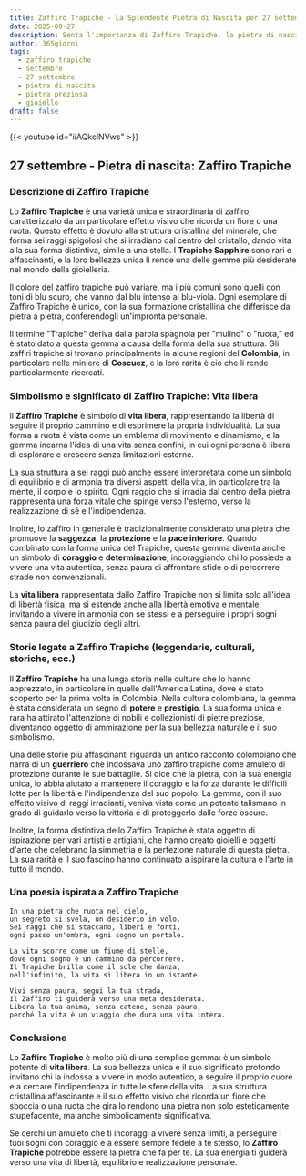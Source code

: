 ```yaml
---
title: Zaffiro Trapiche - La Splendente Pietra di Nascita per 27 settembre
date: 2025-09-27
description: Senta l'importanza di Zaffiro Trapiche, la pietra di nascita di 27 settembre che simboleggia Vita libera. Lasci che la sua bellezza e il suo significato illuminino la sua giornata.
author: 365giorni
tags:
  - zaffiro trapiche
  - settembre
  - 27 settembre
  - pietra di nascita
  - pietra preziosa
  - gioiello
draft: false
---
```


{{< youtube id="iiAQkclNVws" >}}

## 27 settembre - Pietra di nascita: Zaffiro Trapiche

### Descrizione di Zaffiro Trapiche

Lo **Zaffiro Trapiche** è una varietà unica e straordinaria di zaffiro, caratterizzato da un particolare effetto visivo che ricorda un fiore o una ruota. Questo effetto è dovuto alla struttura cristallina del minerale, che forma sei raggi spigolosi che si irradiano dal centro del cristallo, dando vita alla sua forma distintiva, simile a una stella. I **Trapiche Sapphire** sono rari e affascinanti, e la loro bellezza unica li rende una delle gemme più desiderate nel mondo della gioielleria.

Il colore del zaffiro trapiche può variare, ma i più comuni sono quelli con toni di blu scuro, che vanno dal blu intenso al blu-viola. Ogni esemplare di Zaffiro Trapiche è unico, con la sua formazione cristallina che differisce da pietra a pietra, conferendogli un'impronta personale.

Il termine "Trapiche" deriva dalla parola spagnola per "mulino" o "ruota," ed è stato dato a questa gemma a causa della forma della sua struttura. Gli zaffiri trapiche si trovano principalmente in alcune regioni del **Colombia**, in particolare nelle miniere di **Coscuez**, e la loro rarità è ciò che li rende particolarmente ricercati.

### Simbolismo e significato di Zaffiro Trapiche: Vita libera

Il **Zaffiro Trapiche** è simbolo di **vita libera**, rappresentando la libertà di seguire il proprio cammino e di esprimere la propria individualità. La sua forma a ruota è vista come un emblema di movimento e dinamismo, e la gemma incarna l'idea di una vita senza confini, in cui ogni persona è libera di esplorare e crescere senza limitazioni esterne.

La sua struttura a sei raggi può anche essere interpretata come un simbolo di equilibrio e di armonia tra diversi aspetti della vita, in particolare tra la mente, il corpo e lo spirito. Ogni raggio che si irradia dal centro della pietra rappresenta una forza vitale che spinge verso l'esterno, verso la realizzazione di sé e l'indipendenza.

Inoltre, lo zaffiro in generale è tradizionalmente considerato una pietra che promuove la **saggezza**, la **protezione** e la **pace interiore**. Quando combinato con la forma unica del Trapiche, questa gemma diventa anche un simbolo di **coraggio** e **determinazione**, incoraggiando chi lo possiede a vivere una vita autentica, senza paura di affrontare sfide o di percorrere strade non convenzionali.

La **vita libera** rappresentata dallo Zaffiro Trapiche non si limita solo all'idea di libertà fisica, ma si estende anche alla libertà emotiva e mentale, invitando a vivere in armonia con se stessi e a perseguire i propri sogni senza paura del giudizio degli altri.

### Storie legate a Zaffiro Trapiche (leggendarie, culturali, storiche, ecc.)

Il **Zaffiro Trapiche** ha una lunga storia nelle culture che lo hanno apprezzato, in particolare in quelle dell'America Latina, dove è stato scoperto per la prima volta in Colombia. Nella cultura colombiana, la gemma è stata considerata un segno di **potere** e **prestigio**. La sua forma unica e rara ha attirato l'attenzione di nobili e collezionisti di pietre preziose, diventando oggetto di ammirazione per la sua bellezza naturale e il suo simbolismo.

Una delle storie più affascinanti riguarda un antico racconto colombiano che narra di un **guerriero** che indossava uno zaffiro trapiche come amuleto di protezione durante le sue battaglie. Si dice che la pietra, con la sua energia unica, lo abbia aiutato a mantenere il coraggio e la forza durante le difficili lotte per la libertà e l'indipendenza del suo popolo. La gemma, con il suo effetto visivo di raggi irradianti, veniva vista come un potente talismano in grado di guidarlo verso la vittoria e di proteggerlo dalle forze oscure.

Inoltre, la forma distintiva dello Zaffiro Trapiche è stata oggetto di ispirazione per vari artisti e artigiani, che hanno creato gioielli e oggetti d'arte che celebrano la simmetria e la perfezione naturale di questa pietra. La sua rarità e il suo fascino hanno continuato a ispirare la cultura e l'arte in tutto il mondo.

### Una poesia ispirata a Zaffiro Trapiche

```
In una pietra che ruota nel cielo,
un segreto si svela, un desiderio in volo.
Sei raggi che si staccano, liberi e forti,
ogni passo un'ombra, ogni sogno un portale.

La vita scorre come un fiume di stelle,
dove ogni sogno è un cammino da percorrere.
Il Trapiche brilla come il sole che danza,
nell'infinito, la vita si libera in un istante.

Vivi senza paura, segui la tua strada,
il Zaffiro ti guiderà verso una meta desiderata.
Libera la tua anima, senza catene, senza paura,
perché la vita è un viaggio che dura una vita intera.
```

### Conclusione

Lo **Zaffiro Trapiche** è molto più di una semplice gemma: è un simbolo potente di **vita libera**. La sua bellezza unica e il suo significato profondo invitano chi la indossa a vivere in modo autentico, a seguire il proprio cuore e a cercare l'indipendenza in tutte le sfere della vita. La sua struttura cristallina affascinante e il suo effetto visivo che ricorda un fiore che sboccia o una ruota che gira lo rendono una pietra non solo esteticamente stupefacente, ma anche simbolicamente significativa.

Se cerchi un amuleto che ti incoraggi a vivere senza limiti, a perseguire i tuoi sogni con coraggio e a essere sempre fedele a te stesso, lo **Zaffiro Trapiche** potrebbe essere la pietra che fa per te. La sua energia ti guiderà verso una vita di libertà, equilibrio e realizzazione personale.